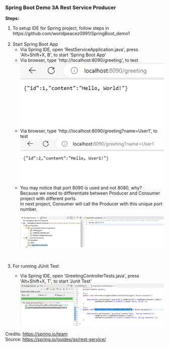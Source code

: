 ### Spring Boot Demo 3A Rest Service Producer

**Steps:**
<ol>
<li>To setup IDE for Spring project, follow steps in https://github.com/worldpeacez0991/SpringBoot_demo1</li>

<br/>

<li>Start Spring Boot App
<ul>
<li>Via Spring IDE, open 'RestServiceApplication.java', press 'Alt+Shift+X, B', to start 'Spring Boot App'</li>
<li>Via browser, type 'http://localhost:8090/greeting', to test</li>
<kbd><img src="Pic1.PNG" width="500" /></kbd><br/>
<li>Via browser, type 'http://localhost:8090/greeting?name=User1', to test</li>
<kbd><img src="Pic2.PNG" width="500" /></kbd><br/>

<li>You may notice that port 8090 is used and not 8080, why?<br/>Because we need to differentiate between Producer and Consumer project with different ports.<br/>In next project, Consumer will call the Producer with this unique port number.</li>

<kbd><img src="Pic2B.PNG" width="500" /></kbd><br/>

</ul>
</li>

<br/>

<br/>
<li>For running JUnit Test</li>
<ul>
<li>Via Spring IDE, open 'GreetingControllerTests.java', press 'Alt+Shift+X, T', to start 'Junit Test'</li>
<kbd><img src="Pic3.PNG" width="500" /></kbd><br/>
</ul>
</li>

</ol>

Credits: https://spring.io/team<br/>
Source: https://spring.io/guides/gs/rest-service/



